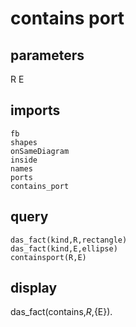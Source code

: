# contains port
## parameters
  R
  E
## imports
    fb
    shapes
    onSameDiagram
    inside
    names
    ports
    contains_port
## query
    das_fact(kind,R,rectangle)
    das_fact(kind,E,ellipse)
    containsport(R,E)
## display
das_fact(contains,${R},${E}).
  
